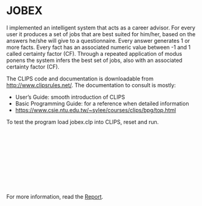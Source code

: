 # JOBEX

I implemented an intelligent system that acts as a career advisor. For every user it produces a set of jobs that are best suited for him/her, based on the answers he/she will give to a questionnaire.
Every answer generates 1 or more facts. Every fact has an associated numeric value between -1 and 1 called certainty factor (CF). Through a repeated application of modus ponens the system infers the best set of jobs, also with an associated certainty factor (CF). 

The CLIPS code and documentation is downloadable from http://www.clipsrules.net/. The documentation to consult is mostly:
- User’s Guide: smooth introduction of CLIPS
- Basic Programming Guide: for a reference when detailed information
- https://www.csie.ntu.edu.tw/~sylee/courses/clips/bpg/top.html

To test the program load jobex.clp into CLIPS, reset and run. 

<object data="report.pdf" type="application/pdf" width="700px" height="700px">
    <embed src="report.pdf">
        <p>For more information, read the <a href="report.pdf">Report</a>.</p>
    </embed>
</object>





